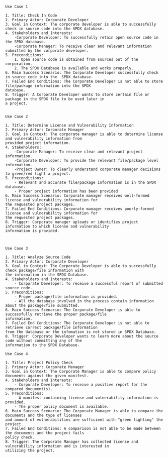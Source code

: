 	Use Case 1
	
	1. Title: Check In Code
	2. Primary Actor: Corporate Developer
	3. Goal in Context: The corporate developer is able to successfully check in source code into the SPDX database. 
	4. Stakeholders and Interests:
		-Corporate Developer: To successfully retain open source code in the SPDX database.
		-Corporate Manager: To receive clear and relevant information submitted by the corporate developer.
	5. Preconditions:
		1. Open source code is obtained from sources out of the corporation.
		2. The SPDX Database is available and works properly.
	6. Main Success Scenario: The Corporate Developer successfully check in source code into the  SPDX database.
	7. Failed End Conditions: The Corporate Developer is not able to store file/package information into the SPDX 
	database. 
	8. Trigger: A Corporate Developer wants to store certain file or package in the SPDX file to be used later in 
	a project. 


	Use Case 2

	1. Title: Determine License and Vulnerability Information
	2. Primary Actor: Corporate Manager
	3. Goal in Context: The corporate manager is able to determine license and vulnerability information from 
	provided project information. 
	4. Stakeholders:
		-Corporate Manager: To receive clear and relevant project information.
		-Corporate Developer: To provide the relevant file/package level information. 
		-Project Owner: To clearly understand corporate manager decisions to green/red light a project. 
	5. Preconditions:
		- Relevant and accurate file/package information is in the SPDX database. 
		- Proper project information has been provided
	6. Main Success Scenario: Corporate manager receives well-formed license and vulnerability information for 
	the requested project packages. 
	7. Failed End Conditions: Corporate manager receives poorly-formed license and vulnerability information for 
	the requested project packages. 
	8. Trigger: Corporate manager uploads or identifies project information to which license and vulnerability 
	information is provided. 


	
	Use Case 3

	1. Title: Analyze Source Code
	2. Primary Actor: Corporate Developer
	3. Goal in Context: The Corporate Developer is able to successfully check package/file information with 
	the information in the SPDX Database. 
	4. Stakeholders and Interests: 
		- Corporate Developer: To receive a successful report of submitted source code.
	5. Preconditions:
		- Proper package/file information is provided.
		- All the database involved in the process contain information about the package/file submitted. 
	6. Main Success Scenario: The Corporate Developer is able to successfully retrieve the proper package/file 
	information. 
	7. Failed End Conditions: The Corporate Developer is not able to retrieve correct package/file information 
	from the database or the infomation is not stored in SPDX Database. 
	8. Trigger: Corporate Developer wants to learn more about the source code without committing any of the 
	information to the SPDX Database.
	
	Use Case 4

	1. Title: Project Policy Check
	2. Primary Actor: Corporate Manager
	3. Goal in Context: The Corporate Manager is able to compare policy documents against the given manifest.
	4. Stakeholders and Interests:
		- Corporate Developer: To receive a positive report for the compared document(s).
	5. Preconditions: 
		- A manifest containing license and vulnerability information is provided. 
		- The proper policy document is available.
	6. Main Success Scenario: The Corporate Manager is able to compare the documents and the type of licenses 
	and amount of vulnerabilities are sufficient with "green lighting" the project.
	7. Failed End Conditions: A comparison is not able to be made between the documents and the project fails 
	policy check.
	8. Trigger: The Corporate Manager has collected license and vulnerability information and is interested in 
	utilizing the project.
